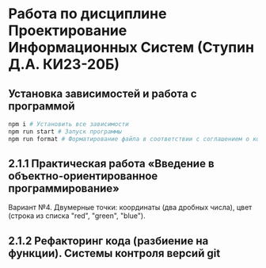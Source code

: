 # Работа по дисциплине Проектирование Информационных Систем (Ступин Д.А. КИ23-20Б)

## Установка зависимостей и работа с программой

```bash
npm i # Установить все зависимости
npm run start # Запуск программы
npm run format # Форматирование файла в соответствии с соглашением о кодировании Prettier
```

## 2.1.1 Практическая работа «Введение в объектно-ориентированное программирование»
Вариант №4. Двумерные точки: координаты (два дробных числа), цвет (строка из списка
"red", "green", "blue").

## 2.1.2 Рефакторинг кода (разбиение на функции). Системы контроля версий git


